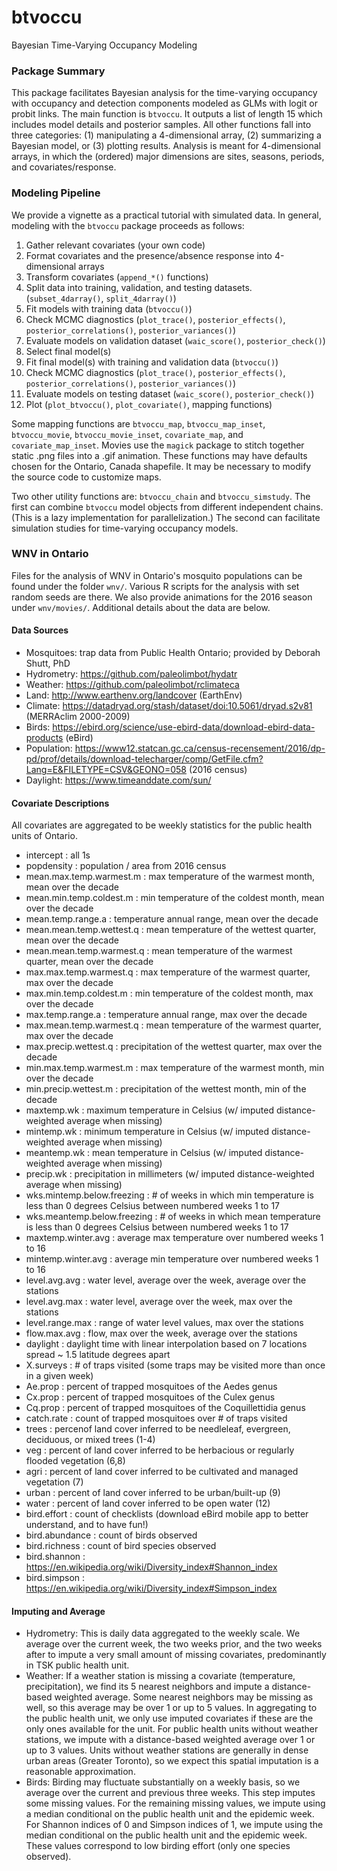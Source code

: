 # btvoccu
Bayesian Time-Varying Occupancy Modeling

### Package Summary
This package facilitates Bayesian analysis for the time-varying occupancy with occupancy and detection components modeled as GLMs with logit or probit links. The main function is `btvoccu`. It outputs a list of length 15 which includes model details and posterior samples. All other functions fall into three categories: (1) manipulating a 4-dimensional array, (2) summarizing a Bayesian model, or (3) plotting results. Analysis is meant for 4-dimensional arrays, in which the (ordered) major dimensions are sites, seasons, periods, and covariates/response.

### Modeling Pipeline
We provide a vignette as a practical tutorial with simulated data. In general, modeling with the `btvoccu` package proceeds as follows:
1. Gather relevant covariates (your own code)
2. Format covariates and the presence/absence response into 4-dimensional arrays
3. Transform covariates (`append_*()` functions)
4. Split data into training, validation, and testing datasets. (`subset_4darray()`, `split_4darray()`)
5. Fit models with training data (`btvoccu()`)
6. Check MCMC diagnostics (`plot_trace()`, `posterior_effects()`, `posterior_correlations()`, `posterior_variances()`)
7. Evaluate models on validation dataset (`waic_score()`, `posterior_check()`)
8. Select final model(s)
9. Fit final model(s) with training and validation data (`btvoccu()`)
10. Check MCMC diagnostics (`plot_trace()`, `posterior_effects()`, `posterior_correlations()`, `posterior_variances()`)
11. Evaluate models on testing dataset (`waic_score()`, `posterior_check()`)
12. Plot (`plot_btvoccu()`, `plot_covariate()`, mapping functions)

Some mapping functions are `btvoccu_map`, `btvoccu_map_inset`, `btvoccu_movie`, `btvoccu_movie_inset`, `covariate_map`, and `covariate_map_inset`. Movies use the `magick` package to stitch together static .png files into a .gif animation. These functions may have defaults chosen for the Ontario, Canada shapefile. It may be necessary to modify the source code to customize maps.

Two other utility functions are: `btvoccu_chain` and `btvoccu_simstudy`. The first can combine `btvoccu` model objects from different independent chains. (This is a lazy implementation for parallelization.) The second can facilitate simulation studies for time-varying occupancy models. 

### WNV in Ontario

Files for the analysis of WNV in Ontario's mosquito populations can be found under the folder `wnv/`. Various R scripts for the analysis with set random seeds are there. We also provide animations for the 2016 season under `wnv/movies/`. Additional details about the data are below.

#### Data Sources
* Mosquitoes: trap data from Public Health Ontario; provided by Deborah Shutt, PhD
* Hydrometry: https://github.com/paleolimbot/hydatr
* Weather: https://github.com/paleolimbot/rclimateca
* Land: http://www.earthenv.org/landcover (EarthEnv)
* Climate: https://datadryad.org/stash/dataset/doi:10.5061/dryad.s2v81 (MERRAclim 2000-2009)
* Birds: https://ebird.org/science/use-ebird-data/download-ebird-data-products (eBird)
* Population: https://www12.statcan.gc.ca/census-recensement/2016/dp-pd/prof/details/download-telecharger/comp/GetFile.cfm?Lang=E&FILETYPE=CSV&GEONO=058 (2016 census)
* Daylight: https://www.timeanddate.com/sun/

#### Covariate Descriptions
All covariates are aggregated to be weekly statistics for the public health units of Ontario.
* intercept : all 1s
* popdensity : population / area from 2016 census
* mean.max.temp.warmest.m : max temperature of the warmest month, mean over the decade
* mean.min.temp.coldest.m : min temperature of the coldest month, mean over the decade
* mean.temp.range.a : temperature annual range, mean over the decade
* mean.mean.temp.wettest.q : mean temperature of the wettest quarter, mean over the decade
* mean.mean.temp.warmest.q : mean temperature of the warmest quarter, mean over the decade
* max.max.temp.warmest.q : max temperature of the warmest quarter, max over the decade
* max.min.temp.coldest.m : min temperature of the coldest month, max over the decade
* max.temp.range.a : temperature annual range, max over the decade
* max.mean.temp.warmest.q : mean temperature of the warmest quarter, max over the decade
* max.precip.wettest.q : precipitation of the wettest quarter, max over the decade
* min.max.temp.warmest.m : max temperature of the warmest month, min over the decade
* min.precip.wettest.m : precipitation of the wettest month, min of the decade
* maxtemp.wk : maximum temperature in Celsius (w/ imputed distance-weighted average when missing)
* mintemp.wk : minimum temperature in Celsius (w/ imputed distance-weighted average when missing)
* meantemp.wk : mean temperature in Celsius (w/ imputed distance-weighted average when missing)
* precip.wk : precipitation in millimeters (w/ imputed distance-weighted average when missing)
* wks.mintemp.below.freezing : # of weeks in which min temperature is less than 0 degrees Celsius between numbered weeks 1 to 17
* wks.meantemp.below.freezing : # of weeks in which mean temperature is less than 0 degrees Celsius between numbered weeks 1 to 17
* maxtemp.winter.avg : average max temperature over numbered weeks 1 to 16
* mintemp.winter.avg : average min temperature over numbered weeks 1 to 16
* level.avg.avg : water level, average over the week, average over the stations
* level.avg.max : water level, average over the week, max over the stations
* level.range.max : range of water level values, max over the stations
* flow.max.avg : flow, max over the week, average over the stations
* daylight : daylight time with linear interpolation based on 7 locations spread ~ 1.5 latitude degrees apart 
* X.surveys : # of traps visited (some traps may be visited more than once in a given week)
* Ae.prop : percent of trapped mosquitoes of the Aedes genus
* Cx.prop : percent of trapped mosquitoes of the Culex genus
* Cq.prop : percent of trapped mosquitoes of the Coquillettidia genus
* catch.rate : count of trapped mosquitoes over # of traps visited
* trees : percenof land cover inferred to be needleleaf, evergreen, deciduous, or mixed trees (1-4)
* veg : percent of land cover inferred to be herbacious or regularly flooded vegetation (6,8)
* agri : percent of land cover inferred to be cultivated and managed vegetation (7)
* urban : percent of land cover inferred to be urban/built-up (9)
* water : percent of land cover inferred to be open water (12)
* bird.effort : count of checklists (download eBird mobile app to better understand, and to have fun!)
* bird.abundance : count of birds observed
* bird.richness : count of bird species observed
* bird.shannon : https://en.wikipedia.org/wiki/Diversity_index#Shannon_index
* bird.simpson : https://en.wikipedia.org/wiki/Diversity_index#Simpson_index

#### Imputing and Average
* Hydrometry: This is daily data aggregated to the weekly scale. We average over the current week, the two weeks prior, and the two weeks after to impute a very small amount of missing covariates, predominantly in TSK public health unit. 
* Weather: If a weather station is missing a covariate (temperature, precipitation), we find its 5 nearest neighbors and impute a distance-based weighted average. Some nearest neighbors may be missing as well, so this average may be over 1 or up to 5 values. In aggregating to the public health unit, we only use imputed covariates if these are the only ones available for the unit. For public health units without weather stations, we impute with a distance-based weighted average over 1 or up to 3 values. Units without weather stations are generally in dense urban areas (Greater Toronto), so we expect this spatial imputation is a reasonable approximation. 
* Birds: Birding may fluctuate substantially on a weekly basis, so we average over the current and previous three weeks. This step imputes some missing values. For the remaining missing values, we impute using a median conditional on the public health unit and the epidemic week. For Shannon indices of 0 and Simpson indices of 1, we impute using the median conditional on the public health unit and the epidemic week. These values correspond to low birding effort (only one species observed). 
